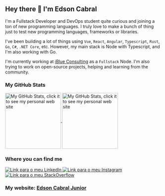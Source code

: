 ## Hey there 👋 I'm Edson Cabral

I'm a Fullstack Developer and DevOps student quite curious and joining a ton of new 
programming languages. I truly love to make a bunch of thing just to test new 
programming languages, frameworks or libraries.

I've been building a lot of things using `Vue`, `React`, `Angular`, `Typescript`, 
`Rust`, `Go`, `C#`, `.NET Core`, etc. However, my main stack is Node with Typescript, and I'm also working with Go.

I'm currently working at [iBlue Consulting](https://www.iblueconsulting.com.br/) 
as a `Fullstack` Node. I'm also trying to work on open-source projects, helping and 
learning from the community.

### My GitHub Stats

<a href="https://e2cabral.github.io/">
  <img height="180em" alt="My GitHub Stats, click it to see my personal web site" align="center" src="https://github-readme-stats.vercel.app/api?username=e2cabral&show_icons=true&bg_color=151515&text_color=6C6C6C&title_color=E24329&include_all_commits=true&count_private=true" />
</a>

<a href="https://e2cabral.github.io/">
  <img height="180em" alt="My GitHub Stats, click it to see my personal web site" align="center" src="https://github-readme-stats.vercel.app/api/top-langs/?username=e2cabral&bg_color=151515&text_color=6C6C6C&title_color=E24329&layout=compact&langs_count=8" />
</a>

### Where you can find me

<a href="https://www.linkedin.com/in/e2-cabral-junior/" target="_blank">
    <img alt="Link para o meu LinkedIn" src="https://img.shields.io/badge/LinkedIn-0077B5?style=for-the-badge&logo=linkedin&logoColor=white" />
</a>

<a href="https://www.instagram.com/odevjr/" target="_blank">
    <img alt="Link para o meu Instagram" src="https://img.shields.io/badge/Instagram-E4405F?style=for-the-badge&logo=instagram&logoColor=white" />
</a>

<a href="https://stackoverflow.com/users/14915639/edson-cabral?tab=profile" target="_blank">
    <img alt="Link para o meu StackOverflow" src="https://img.shields.io/badge/Stack_Overflow-FE7A16?style=for-the-badge&logo=stack-overflow&logoColor=white" />
</a>

<br />

### My website: [Edson Cabral Junior](https://e2cabral.github.io/)

